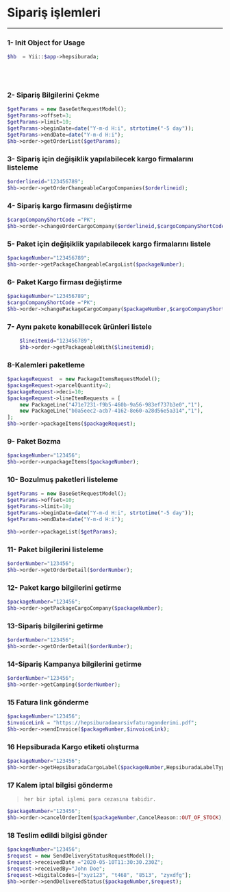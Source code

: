 # Sipariş işlemleri 
_________________


### 1- Init Object for Usage

````php
$hb  = Yii::$app->hepsiburada;
````
<br/>
<br/>

### 2- Sipariş Bilgilerini Çekme

```php
$getParams = new BaseGetRequestModel();
$getParams->offset=3;
$getParams->limit=10;
$getParams->beginDate=date("Y-m-d H:i", strtotime("-5 day"));
$getParams->endDate=date("Y-m-d H:i");
$hb->order->getOrderList($getParams);
```

### 3- Sipariş için değişiklik yapılabilecek kargo firmalarını listeleme

```php
$orderlineid="123456789";
$hb->order->getOrderChangeableCargoCompanies($orderlineid);
```

### 4- Sipariş kargo firmasını değiştirme

```php
$cargoCompanyShortCode ="PK";
$hb->order->changeOrderCargoCompany($orderlineid,$cargoCompanyShortCode);
```
### 5- Paket için değişiklik yapılabilecek kargo firmalarını listele
```php
$packageNumber="123456789";
$hb->order->getPackageChangeableCargoList($packageNumber);
```

### 6- Paket Kargo firması değiştirme

```php
$packageNumber="123456789";
$cargoCompanyShortCode ="PK";
$hb->order->changePackageCargoCompany($packageNumber,$cargoCompanyShortCode);
```
### 7- Aynı pakete  konabillecek  ürünleri listele

```php
    $lineitemid="123456789";
    $hb->order->getPackageableWith($lineitemid);
```

### 8-Kalemleri paketleme
```php
$packageRequest  = new PackageItemsRequestModel();
$packageRequest->parcelQuantity=2;
$packageRequest->deci=10;
$packageRequest->lineItemRequests = [
    new PackageLine("471e7231-f9b5-460b-9a56-983ef737b3e0","1"),
    new PackageLine("b0a5eec2-acb7-4162-8e60-a28d56e5a314","1"),
];
$hb->order->packageItems($packageRequest);
```

### 9- Paket Bozma

```php
$packageNumber="123456";
$hb->order->unpackageItems($packageNumber);
```

### 10- Bozulmuş paketleri listeleme

```php
$getParams = new BaseGetRequestModel();
$getParams->offset=10;
$getParams->limit=10;
$getParams->beginDate=date("Y-m-d H:i", strtotime("-5 day"));
$getParams->endDate=date("Y-m-d H:i");

$hb->order->packageList($getParams);
```
### 11- Paket bilgilerini listeleme

```php
$orderNumber="123456";
$hb->order->getOrderDetail($orderNumber);
```
### 12- Paket kargo bilgilerini getirme

```php
$packageNumber="123456";
$hb->order->getPackageCargoCompany($packageNumber);
```
### 13-Sipariş bilgilerini getirme

```php
$orderNumber="123456";
$hb->order->getOrderDetail($orderNumber);
```

### 14-Sipariş Kampanya bilgilerini getirme

```php
$orderNumber="123456";
$hb->order->getCamping($orderNumber);
```

### 15 Fatura link gönderme

```php
$packageNumber="123456";
$invoiceLink = "https://hepsiburadaearsivfaturagonderimi.pdf";
$hb->order->sendInvoice($packageNumber,$invoiceLink);
```
### 16 Hepsiburada Kargo etiketi olışturma

```php
$packageNumber="123456";
$hb->order->getHepsiburadaCargoLabel($packageNumber,HepsiburadaLabelType::Base64zpl);
```

### 17 Kalem iptal bilgisi gönderme

> `her bir iptal işlemi para cezasına tabidir.`

```php
$packageNumber="123456";
$hb->order->cancelOrderItem($packageNumber,CancelReason::OUT_OF_STOCK);
```

### 18 Teslim edildi bilgisi gönder


```php
$packageNumber="123456";
$request = new SendDeliveryStatusRequestModel();
$request->receivedDate ="2020-05-10T11:30:30.230Z";
$request->receivedBy="John Doe";
$request->digitalCodes=["xyz123", "t468", "8513", "zyxdfg"];
$hb->order->sendDeliveredStatus($packageNumber,$request);
```



